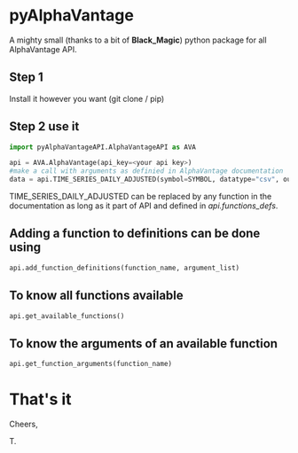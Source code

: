 # pyAlphaVantage
A mighty small (thanks to a bit of **Black_Magic**) python package for all AlphaVantage API.

## Step 1
Install it however you want (git clone / pip)

## Step 2 use it
```python
import pyAlphaVantageAPI.AlphaVantageAPI as AVA

api = AVA.AlphaVantage(api_key=<your api key>)
#make a call with arguments as definied in AlphaVantage documentation
data = api.TIME_SERIES_DAILY_ADJUSTED(symbol=SYMBOL, datatype="csv", outputsize="full")
```

TIME_SERIES_DAILY_ADJUSTED can be replaced by any function in the documentation as long as it part of API and defined in *api.functions_defs*.

## Adding a function to definitions can be done using
```python
api.add_function_definitions(function_name, argument_list)
```

## To know all functions available

```python
api.get_available_functions()
```

## To know the arguments of an available function

```python
api.get_function_arguments(function_name)
```

# That's it

Cheers,

T.
